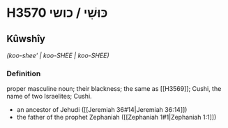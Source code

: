 # H3570 כּוּשִׁי / כושי

## Kûwshîy

_(koo-shee' | koo-SHEE | koo-SHEE)_

### Definition

proper masculine noun; their blackness; the same as [[H3569]]; Cushi, the name of two Israelites; Cushi.

- an ancestor of Jehudi ([[Jeremiah 36#14|Jeremiah 36:14]])
- the father of the prophet Zephaniah ([[Zephaniah 1#1|Zephaniah 1:1]])
